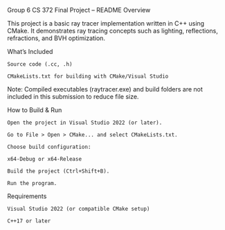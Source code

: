 Group 6 CS 372 Final Project – README
Overview

This project is a basic ray tracer implementation written in C++ using CMake.
It demonstrates ray tracing concepts such as lighting, reflections, refractions, and BVH optimization.

What’s Included

	Source code (.cc, .h)

	CMakeLists.txt for building with CMake/Visual Studio


 Note: Compiled executables (raytracer.exe) and build folders are not included in this submission to reduce file size.


How to Build & Run

	Open the project in Visual Studio 2022 (or later).

	Go to File > Open > CMake... and select CMakeLists.txt.

	Choose build configuration:

	x64-Debug or x64-Release

	Build the project (Ctrl+Shift+B).

	Run the program.


Requirements

	Visual Studio 2022 (or compatible CMake setup)

	C++17 or later
